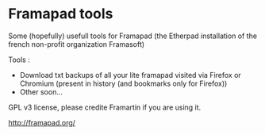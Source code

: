 Framapad tools
==============

Some (hopefully) usefull tools for Framapad (the Etherpad installation of the french non-profit organization Framasoft)


Tools :
* Download txt backups of all your lite framapad visited via Firefox or Chromium (present in history (and bookmarks only for Firefox))
* Other soon...

GPL v3 license, please credite Framartin if you are using it. 


http://framapad.org/
